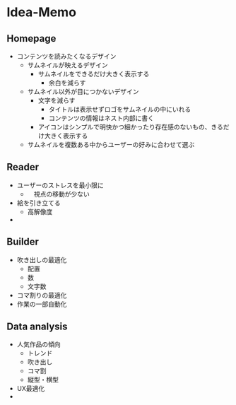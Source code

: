 # Idea-Memo

## Homepage

- コンテンツを読みたくなるデザイン
  - サムネイルが映えるデザイン
    - サムネイルをできるだけ大きく表示する
      - 余白を減らす
  - サムネイル以外が目につかないデザイン
    - 文字を減らす
      - タイトルは表示せずロゴをサムネイルの中にいれる
      - コンテンツの情報はネスト内部に書く
    - アイコンはシンプルで明快かつ細かったり存在感のないもの、きるだけ大きく表示する
  - サムネイルを複数ある中からユーザーの好みに合わせて選ぶ

## Reader

- ユーザーのストレスを最小限に
  - 　視点の移動が少ない
- 絵を引き立てる
  - 高解像度
- 

## Builder

- 吹き出しの最適化
  - 配置
  - 数
  - 文字数
- コマ割りの最適化
- 作業の一部自動化
<!-- https://jump-manga-school.hatenablog.com/entry/06 -->

## Data analysis

- 人気作品の傾向
  - トレンド
  - 吹き出し
  - コマ割
  - 縦型・横型
- UX最適化
- 
